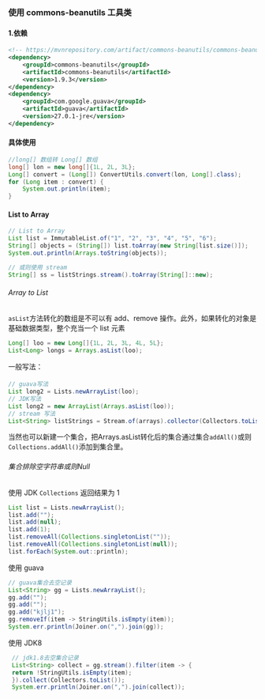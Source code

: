 ### 使用 commons-beanutils 工具类

####  1.依赖

```xml
<!-- https://mvnrepository.com/artifact/commons-beanutils/commons-beanutils -->
<dependency>
    <groupId>commons-beanutils</groupId>
    <artifactId>commons-beanutils</artifactId>
    <version>1.9.3</version>
</dependency>
<dependency>
    <groupId>com.google.guava</groupId>
    <artifactId>guava</artifactId>
    <version>27.0.1-jre</version>
</dependency>


```

#### 具体使用

```java
//long[] 数组转 Long[] 数组
long[] lon = new long[]{1L, 2L, 3L};
Long[] convert = (Long[]) ConvertUtils.convert(lon, Long[].class);
for (Long item : convert) {
    System.out.println(item);
}
```

#### List to Array

```java
// List to Array
List list = ImmutableList.of("1", "2", "3", "4", "5", "6");
String[] objects = (String[]) list.toArray(new String[list.size()]);
System.out.println(Arrays.toString(objects));

// 或则使用 stream
String[] ss = listStrings.stream().toArray(String[]::new);
```

###### Array to List

`asList`方法转化的数组是不可以有 add、remove 操作。此外，如果转化的对象是基础数据类型，整个充当一个 list 元素

```java
Long[] loo = new Long[]{1L, 2L, 3L, 4L, 5L};
List<Long> longs = Arrays.asList(loo);
```

一般写法：

#### 

```java
// guava写法  
List long2 = Lists.newArrayList(loo);
// JDK写法
List long2 = new ArrayList(Arrays.asList(loo));
// stream 写法
List<String> listStrings = Stream.of(arrays).collector(Collectors.toList());
```

当然也可以新建一个集合，把Arrays.asList转化后的集合通过集合`addAll()`或则`Collections.addAll()`添加到集合里。

###### 集合排除空字符串或则Null

使用 JDK `Collections` 返回结果为 1

```java
List list = Lists.newArrayList();
list.add("");
list.add(null);
list.add(1);
list.removeAll(Collections.singletonList(""));
list.removeAll(Collections.singletonList(null));
list.forEach(System.out::println);
```

使用 guava

```java
// guava集合去空记录
List<String> gg = Lists.newArrayList();
gg.add("");
gg.add("");
gg.add("kjlj1");
gg.removeIf(item -> StringUtils.isEmpty(item));
System.err.println(Joiner.on(",").join(gg));
```

使用 JDK8 

```java
 // jdk1.8去空集合记录
 List<String> collect = gg.stream().filter(item -> {
 return !StringUtils.isEmpty(item);
 }).collect(Collectors.toList());
 System.err.println(Joiner.on(",").join(collect));
```

